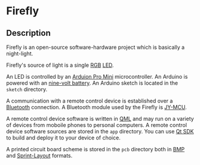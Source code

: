 # Firefly

## Description

Firefly is an open-source software-hardware project which is basically a night-light.

Firefly's source of light is a single [RGB](https://en.wikipedia.org/wiki/RGB_color_model) [LED](http://en.wikipedia.org/wiki/Light-emitting_diode).

An LED is controlled by an [Arduion Pro Mini](http://arduino.cc/en/Main/ArduinoBoardProMini) microcontroller. An Arduino is powered with an [nine-volt battery](https://en.wikipedia.org/wiki/Nine-volt_battery). An Arduino sketch is located in the `sketch` directory.

A communication with a remote control device is established over a [Bluetooth](https://en.wikipedia.org/wiki/Bluetooth) connection. A Bluetooth module used by the Firefly is [JY-MCU](http://reprap.org/wiki/Jy-mcu).

A remote control device software is written in [QML](https://en.wikipedia.org/wiki/QML) and may run on a variety of devices from moboile phones to personal computers. A remote control device software sources are stored in the `app` directory. You can use [Qt SDK](http://qt-project.org/downloads) to build and deploy it to your device of choice.

A printed circuit board scheme is stored in the `pcb` directory both in [BMP](https://en.wikipedia.org/wiki/BMP_file_format) and [Sprint-Layout](http://www.virtualworkbench.com/sprint-layout.html) formats.